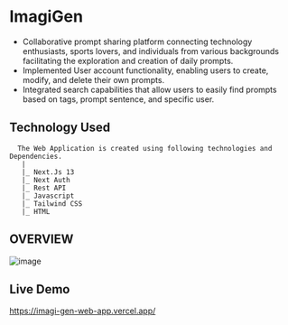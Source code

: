# ImagiGen
- Collaborative prompt sharing platform connecting technology enthusiasts, sports lovers, and individuals from various backgrounds facilitating the exploration and creation of daily prompts. 
- Implemented User account functionality, enabling users to create, modify, and delete their own prompts.
- Integrated search capabilities that allow users to easily find prompts based on tags, prompt sentence, and specific user.

## Technology Used
      The Web Application is created using following technologies and Dependencies.
       | 
       |_ Next.Js 13
       |_ Next Auth 
       |_ Rest API
       |_ Javascript
       |_ Tailwind CSS
       |_ HTML 

## OVERVIEW

![image](https://github.com/SumitKumar-2000/Prompt-Ai-WebApp/assets/80626529/6ec2a794-8753-4f68-81dd-e5fd9e31c49b)


## Live Demo
 https://imagi-gen-web-app.vercel.app/
